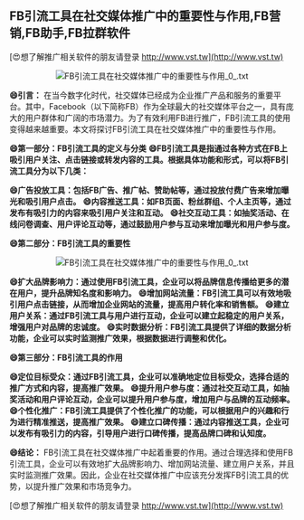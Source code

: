 ## **FB引流工具在社交媒体推广中的重要性与作用,FB营销,FB助手,FB拉群软件**

[😍想了解推广相关软件的朋友请登录 http://www.vst.tw](http://www.vst.tw)

 <center><img src="https://vst.tw/MP4/tuiguang/png/4.png" alt="FB引流工具在社交媒体推广中的重要性与作用_0_.txt"></center>

**😄引言：**
在当今数字化时代，社交媒体已经成为企业推广产品和服务的重要平台。其中，Facebook（以下简称FB）作为全球最大的社交媒体平台之一，具有庞大的用户群体和广阔的市场潜力。为了有效利用FB进行推广，FB引流工具的使用变得越来越重要。本文将探讨FB引流工具在社交媒体推广中的重要性与作用。

**😄第一部分：FB引流工具的定义与分类**
**😄FB引流工具是指通过各种方式在FB上吸引用户关注、点击链接或转发内容的工具。根据具体功能和形式，可以将FB引流工具分为以下几类：**

**😄广告投放工具：包括FB广告、推广帖、赞助帖等，通过投放付费广告来增加曝光和吸引用户点击。**
**😄内容推送工具：如FB页面、粉丝群组、个人主页等，通过发布有吸引力的内容来吸引用户关注和互动。**
**😄社交互动工具：如抽奖活动、在线问卷调查、用户评论互动等，通过鼓励用户参与互动来增加曝光和用户参与度。**

**😄第二部分：FB引流工具的重要性**

 <center><img src="https://vst.tw/MP4/tuiguang/png/2.png" alt="FB引流工具在社交媒体推广中的重要性与作用_0_.txt"></center>

**😄扩大品牌影响力：通过使用FB引流工具，企业可以将品牌信息传播给更多的潜在用户，提升品牌知名度和影响力。**
**😄增加网站流量：FB引流工具可以有效地吸引用户点击链接，从而增加企业网站的流量，提高用户转化率和销售额。**
**😄建立用户关系：通过FB引流工具与用户进行互动，企业可以建立起稳定的用户关系，增强用户对品牌的忠诚度。**
**😄实时数据分析：FB引流工具提供了详细的数据分析功能，企业可以实时监测推广效果，根据数据进行调整和优化。**

**😄第三部分：FB引流工具的作用**

**😄定位目标受众：通过FB引流工具，企业可以准确地定位目标受众，选择合适的推广方式和内容，提高推广效果。**
**😄提升用户参与度：通过社交互动工具，如抽奖活动和用户评论互动，企业可以提升用户参与度，增加用户与品牌的互动频率。**
**😄个性化推广：FB引流工具提供了个性化推广的功能，可以根据用户的兴趣和行为进行精准推送，提高推广效果。**
**😄建立口碑传播：通过内容推送工具，企业可以发布有吸引力的内容，引导用户进行口碑传播，提高品牌口碑和认知度。**

**😄结论：**
FB引流工具在社交媒体推广中起着重要的作用。通过合理选择和使用FB引流工具，企业可以有效地扩大品牌影响力、增加网站流量、建立用户关系，并且实时监测推广效果。因此，企业在社交媒体推广中应该充分发挥FB引流工具的优势，以提升推广效果和市场竞争力。

[😍想了解推广相关软件的朋友请登录 http://www.vst.tw](http://www.vst.tw)



